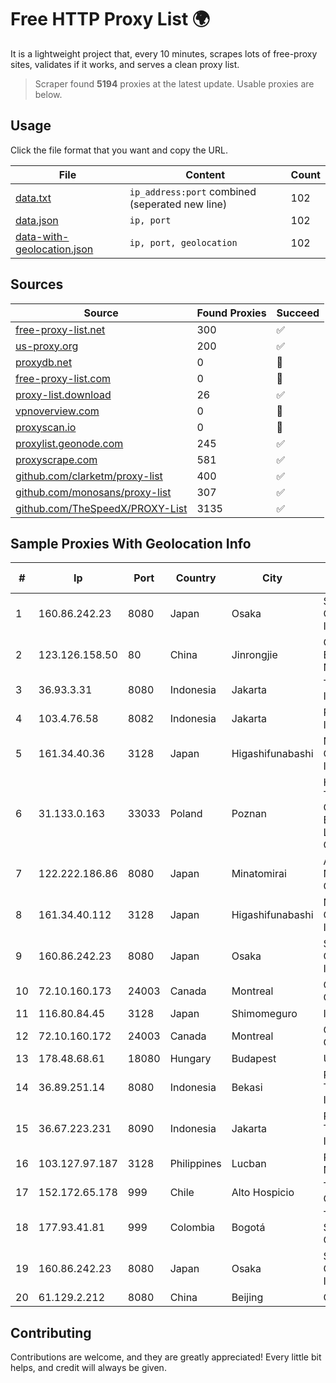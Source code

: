 
# Free HTTP Proxy List 🌍

It is a lightweight project that, every 10 minutes, scrapes lots of free-proxy sites, validates if it works, and serves a clean proxy list.


> Scraper found **5194** proxies at the latest update. Usable proxies are below.

## Usage

Click the file format that you want and copy the URL.


|File|Content|Count|
|----|-------|-----|
|[data.txt](https://raw.githubusercontent.com/themiralay/Proxy-List-World/master/data.txt)|`ip_address:port` combined (seperated new line)|102|
|[data.json](https://raw.githubusercontent.com/themiralay/Proxy-List-World/master/data.json)|`ip, port`|102|
|[data-with-geolocation.json](https://raw.githubusercontent.com/themiralay/Proxy-List-World/master/data-with-geolocation.json)|`ip, port, geolocation`|102|

## Sources

|Source|Found Proxies|Succeed|
|------|-------------|-------|
|[free-proxy-list.net](https://free-proxy-list.net)|300|✅|
|[us-proxy.org](https://www.us-proxy.org)|200|✅|
|[proxydb.net](http://proxydb.net)|0|🚫|
|[free-proxy-list.com](https://free-proxy-list.com/?page=&port=&type%5B%5D=http&type%5B%5D=https&up_time=0&search=Search)|0|🚫|
|[proxy-list.download](https://www.proxy-list.download/HTTP)|26|✅|
|[vpnoverview.com](https://vpnoverview.com/privacy/anonymous-browsing/free-proxy-servers)|0|🚫|
|[proxyscan.io](https://www.proxyscan.io)|0|🚫|
|[proxylist.geonode.com](https://proxylist.geonode.com/api/proxy-list?limit=300&page=1&sort_by=lastChecked&sort_type=desc&protocols=http,https)|245|✅|
|[proxyscrape.com](https://api.proxyscrape.com/v2/?request=displayproxies&protocol=http&timeout=10000&country=all&ssl=all&anonymity=all)|581|✅|
|[github.com/clarketm/proxy-list](https://raw.githubusercontent.com/clarketm/proxy-list/master/proxy-list-raw.txt)|400|✅|
|[github.com/monosans/proxy-list](https://raw.githubusercontent.com/monosans/proxy-list/main/proxies/http.txt)|307|✅|
|[github.com/TheSpeedX/PROXY-List](https://raw.githubusercontent.com/TheSpeedX/PROXY-List/master/http.txt)|3135|✅|


## Sample Proxies With Geolocation Info

|#|Ip|Port|Country|City|Internet Service Provider|
|-|--|----|-------|----|-------------------------|
|1|160.86.242.23|8080|Japan|Osaka|Sony Network Communications Inc|
|2|123.126.158.50|80|China|Jinrongjie|China Unicom Beijing Province Network|
|3|36.93.3.31|8080|Indonesia|Jakarta|Telekomunikasi Indonesia|
|4|103.4.76.58|8082|Indonesia|Jakarta|PT Khazanah Net Indonesia|
|5|161.34.40.36|3128|Japan|Higashifunabashi|NTT PC Communications, Inc.|
|6|31.133.0.163|33033|Poland|Poznan|Hosteam S.c. Tomasz Groszewski Bartosz Waszak Lukasz Groszewski|
|7|122.222.186.86|8080|Japan|Minatomirai|ARTERIA Networks Corporation|
|8|161.34.40.112|3128|Japan|Higashifunabashi|NTT PC Communications, Inc.|
|9|160.86.242.23|8080|Japan|Osaka|Sony Network Communications Inc|
|10|72.10.160.173|24003|Canada|Montreal|GloboTech Communications|
|11|116.80.84.45|3128|Japan|Shimomeguro|InfoSphere|
|12|72.10.160.172|24003|Canada|Montreal|GloboTech Communications|
|13|178.48.68.61|18080|Hungary|Budapest|UPC|
|14|36.89.251.14|8080|Indonesia|Bekasi|PT. Telekomunikasi Indonesia|
|15|36.67.223.231|8090|Indonesia|Jakarta|PT. Telekomunikasi Indonesia|
|16|103.127.97.187|3128|Philippines|Lucban|PT Biznet Gio Nusantara|
|17|152.172.65.178|999|Chile|Alto Hospicio|TELEFÓNICA CHILE S.A.|
|18|177.93.41.81|999|Colombia|Bogotá|TV AZTECA SUCURSAL COLOMBIA|
|19|160.86.242.23|8080|Japan|Osaka|Sony Network Communications Inc|
|20|61.129.2.212|8080|China|Beijing|CHINANET|



## Contributing

Contributions are welcome, and they are greatly appreciated! Every
little bit helps, and credit will always be given.

